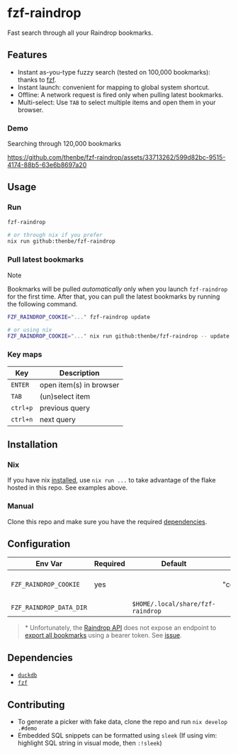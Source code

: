 # fzf-raindrop

Fast search through all your Raindrop bookmarks.

## Features

- Instant as-you-type fuzzy search (tested on 100,000 bookmarks): thanks to [fzf](https://github.com/junegunn/fzf).
- Instant launch: convenient for mapping to global system shortcut.
- Offline: A network request is fired only when pulling latest bookmarks.
- Multi-select: Use `TAB` to select multiple items and open them in your browser.

### Demo

Searching through 120,000 bookmarks

https://github.com/thenbe/fzf-raindrop/assets/33713262/599d82bc-9515-4174-88b5-63e6b8697a20

## Usage

### Run

```sh
fzf-raindrop

# or through nix if you prefer
nix run github:thenbe/fzf-raindrop
```

### Pull latest bookmarks

> [!NOTE]
> Bookmarks will be pulled _automatically_ only when you launch `fzf-raindrop` for the first time. After that, you can pull the latest bookmarks by running the following command.

```sh
FZF_RAINDROP_COOKIE="..." fzf-raindrop update

# or using nix
FZF_RAINDROP_COOKIE="..." nix run github:thenbe/fzf-raindrop -- update
```

### Key maps

| Key      | Description             |
| -------- | ----------------------- |
| `ENTER`  | open item(s) in browser |
| `TAB`    | (un)select item         |
| `ctrl+p` | previous query          |
| `ctrl+n` | next query              |

## Installation

### Nix

If you have nix [installed](https://zero-to-nix.com/start/install), use `nix run ...` to take advantage of the flake hosted in this repo. See examples above.

### Manual

Clone this repo and make sure you have the required [dependencies](#dependencies).

## Configuration

| Env Var                 | Required | Default                           | Example                | Notes                         |
| ----------------------- | -------- | --------------------------------- | ---------------------- | ----------------------------- |
| `FZF_RAINDROP_COOKIE`   | yes      |                                   | "connect.sid=s%123..." | Get from browser's devtools\* |
| `FZF_RAINDROP_DATA_DIR` |          | `$HOME/.local/share/fzf-raindrop` |                        |                               |

> \* Unfortunately, the [Raindrop API](https://developer.raindrop.io/) does not expose an endpoint to [export all bookmarks](https://help.raindrop.io/backups/#downloading-a-backup) using a bearer token. See [issue](https://github.com/thenbe/fzf-raindrop/issues/1).

## Dependencies

- [`duckdb`](https://github.com/duckdb/duckdb)
- [`fzf`](https://github.com/junegunn/fzf)

## Contributing

- To generate a picker with fake data, clone the repo and run `nix develop .#demo`
- Embedded SQL snippets can be formatted using `sleek` (If using vim: highlight SQL string in visual mode, then `:!sleek`)
